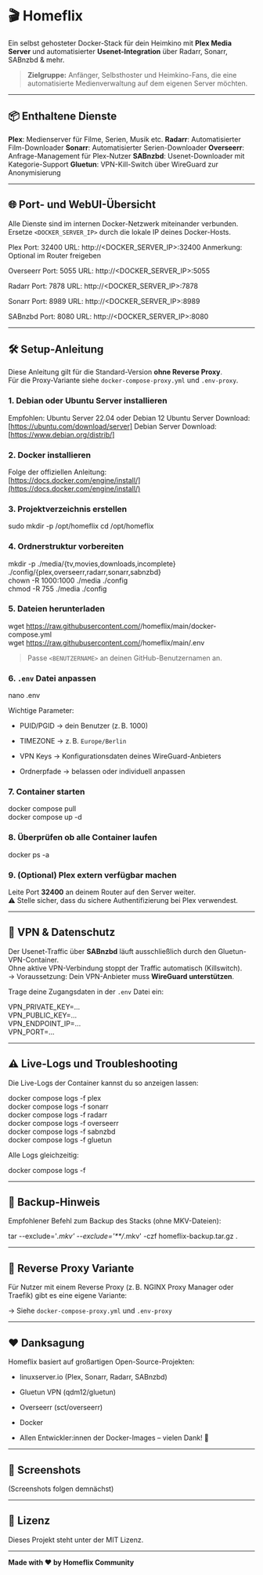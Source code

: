 # 🎬 Homeflix

Ein selbst gehosteter Docker-Stack für dein Heimkino mit **Plex Media Server** und automatisierter **Usenet-Integration** über Radarr, Sonarr, SABnzbd & mehr.
> **Zielgruppe:** Anfänger, Selbsthoster und Heimkino-Fans, die eine automatisierte Medienverwaltung auf dem eigenen Server möchten.

----------

## 📦 Enthaltene Dienste

**Plex**: Medienserver für Filme, Serien, Musik etc.
**Radarr**: Automatisierter Film-Downloader
**Sonarr**: Automatisierter Serien-Downloader
**Overseerr**: Anfrage-Management für Plex-Nutzer
**SABnzbd**: Usenet-Downloader mit Kategorie-Support
**Gluetun**: VPN-Kill-Switch über WireGuard zur Anonymisierung

----------

## 🌐 Port- und WebUI-Übersicht

Alle Dienste sind im internen Docker-Netzwerk miteinander verbunden.  
Ersetze `<DOCKER_SERVER_IP>` durch die lokale IP deines Docker-Hosts.

Plex
Port: 32400
URL: http://<DOCKER_SERVER_IP>:32400
Anmerkung: Optional im Router freigeben

Overseerr
Port: 5055
URL: http://<DOCKER_SERVER_IP>:5055

Radarr
Port: 7878
URL: http://<DOCKER_SERVER_IP>:7878

Sonarr
Port: 8989
URL: http://<DOCKER_SERVER_IP>:8989

SABnzbd
Port: 8080
URL: http://<DOCKER_SERVER_IP>:8080

----------

## 🛠️ Setup-Anleitung

Diese Anleitung gilt für die Standard-Version **ohne Reverse Proxy**.  
Für die Proxy-Variante siehe `docker-compose-proxy.yml` und `.env-proxy`.

### 1. Debian oder Ubuntu Server installieren
Empfohlen: Ubuntu Server 22.04 oder Debian 12
Ubuntu Server Download: [https://ubuntu.com/download/server]
Debian Server Download: [https://www.debian.org/distrib/]

### 2. Docker installieren
Folge der offiziellen Anleitung:  
[https://docs.docker.com/engine/install/](https://docs.docker.com/engine/install/)

### 3. Projektverzeichnis erstellen
sudo mkdir -p /opt/homeflix
cd /opt/homeflix

### 4. Ordnerstruktur vorbereiten

mkdir -p ./media/{tv,movies,downloads,incomplete} ./config/{plex,overseerr,radarr,sonarr,sabnzbd}  
chown -R 1000:1000 ./media ./config  
chmod -R 755 ./media ./config

### 5. Dateien herunterladen

wget https://raw.githubusercontent.com/<BENUTZERNAME>/homeflix/main/docker-compose.yml  
wget https://raw.githubusercontent.com/<BENUTZERNAME>/homeflix/main/.env

> Passe `<BENUTZERNAME>` an deinen GitHub-Benutzernamen an.

### 6. `.env` Datei anpassen

nano .env

Wichtige Parameter:

-   PUID/PGID → dein Benutzer (z. B. 1000)
    
-   TIMEZONE → z. B. `Europe/Berlin`
    
-   VPN Keys → Konfigurationsdaten deines WireGuard-Anbieters
    
-   Ordnerpfade → belassen oder individuell anpassen
    

### 7. Container starten

docker compose pull  
docker compose up -d

### 8. Überprüfen ob alle Container laufen

docker ps -a

### 9. (Optional) Plex extern verfügbar machen

Leite Port **32400** an deinem Router auf den Server weiter.  
⚠️ Stelle sicher, dass du sichere Authentifizierung bei Plex verwendest.

----------

## 🔐 VPN & Datenschutz

Der Usenet-Traffic über **SABnzbd** läuft ausschließlich durch den Gluetun-VPN-Container.  
Ohne aktive VPN-Verbindung stoppt der Traffic automatisch (Killswitch).  
→ Voraussetzung: Dein VPN-Anbieter muss **WireGuard unterstützen**.

Trage deine Zugangsdaten in der `.env` Datei ein:

VPN_PRIVATE_KEY=...  
VPN_PUBLIC_KEY=...  
VPN_ENDPOINT_IP=...  
VPN_PORT=...

----------

## ⚠️ Live-Logs und Troubleshooting

Die Live-Logs der Container kannst du so anzeigen lassen:

docker compose logs -f plex  
docker compose logs -f sonarr  
docker compose logs -f radarr  
docker compose logs -f overseerr  
docker compose logs -f sabnzbd  
docker compose logs -f gluetun

Alle Logs gleichzeitig:

docker compose logs -f

----------

## 🔁 Backup-Hinweis

Empfohlener Befehl zum Backup des Stacks (ohne MKV-Dateien):

tar --exclude='_.mkv' --exclude='**/_.mkv' -czf homeflix-backup.tar.gz .

----------

## 🔁 Reverse Proxy Variante

Für Nutzer mit einem Reverse Proxy (z. B. NGINX Proxy Manager oder Traefik) gibt es eine eigene Variante:

→ Siehe `docker-compose-proxy.yml` und `.env-proxy`

----------

## ❤️ Danksagung

Homeflix basiert auf großartigen Open-Source-Projekten:

-   linuxserver.io (Plex, Sonarr, Radarr, SABnzbd)
    
-   Gluetun VPN (qdm12/gluetun)
    
-   Overseerr (sct/overseerr)
    
-   Docker
    
-   Allen Entwickler:innen der Docker-Images – vielen Dank! 🙏
    

----------

## 📸 Screenshots

(Screenshots folgen demnächst)

----------

## 📄 Lizenz

Dieses Projekt steht unter der MIT Lizenz.

----------

**Made with ❤️ by Homeflix Community**

